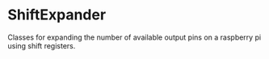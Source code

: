 # ShiftExpander
Classes for expanding the number of available output pins on a raspberry pi using shift registers.
